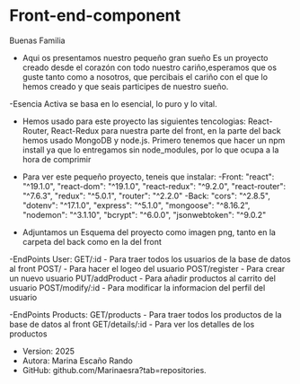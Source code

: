 # Front-end-component

Buenas Familia

- Aqui os presentamos nuestro pequeño gran sueño
Es un proyecto creado desde el corazón con todo nuestro cariño,esperamos que os guste tanto como a nosotros, que percibais el cariño con el que lo hemos creado y que seais participes de nuestro sueño.

-Esencia Activa se basa en lo esencial, lo puro y lo vital.

- Hemos usado para este proyecto las siguientes tencologias: React- Router, React-Redux para nuestra parte del front,
en la parte del back hemos usado MongoDB y node.js.
Primero tenemos que hacer un npm install ya que lo entregamos sin node_modules, por lo que ocupa a la hora de comprimir

- Para ver este pequeño proyecto, teneis que instalar:
 -Front:
 "react": "^19.1.0",
    "react-dom": "^19.1.0",
    "react-redux": "^9.2.0",
    "react-router": "^7.6.3",
    "redux": "^5.0.1",
    "router": "^2.2.0"
 -Back:
   "cors": "^2.8.5",
    "dotenv": "^17.1.0",
    "express": "^5.1.0",
    "mongoose": "^8.16.2",
    "nodemon": "^3.1.10",
     "bcrypt": "^6.0.0",
    "jsonwebtoken": "^9.0.2"

- Adjuntamos un Esquema del proyecto como imagen png, tanto en la carpeta del back como en la del front

-EndPoints User:
GET/:id - Para traer todos los usuarios de la base de datos al front
POST/ - Para hacer el logeo del usuario
POST/register - Para crear un nuevo usuario
PUT/addProduct - Para añadir productos al carrito del usuario
POST/modify/:id - Para modificar la informacion del perfil del usuario

-EndPoints Products:
GET/products - Para traer todos los productos de la base de datos al front
GET/details/:id - Para ver los detalles de los productos

- Version: 2025
- Autora: Marina Escaño Rando
- GitHub: github.com/Marinaesra?tab=repositories.
